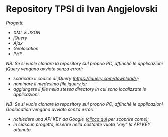 # Repository TPSI di Ivan Angjelovski

*Progetti:*

  - *XML & JSON*
  - *jQuery*
  - *Ajax*
  - *Geolocation*
  - *PHP*


*NB: Se si vuole clonare la repository sul proprio PC, affinchè le applicazioni jQuery vengano avviate senza errori:*
- *scaricare il codice di jQuery (https://jquery.com/download/);*
- *nominare il medesimo file jquery.js;*
- *aggiungere il file nella stessa directory in cui sono localizzate le applicazioni.*

*NB: Se si vuole clonare la repository sul proprio PC, affinchè le applicazioni Geolocation vengano avviate senza errori:*
- *richiedere una API KEY da Google ([clicca qui](http://robertomana.altervista.org/wp-content/uploads/2021/02/google-API.pdf) per scoprire come);*
- *in ciascun progetto, inserire nella costante vuota "key" la API KEY ottenuta.*
